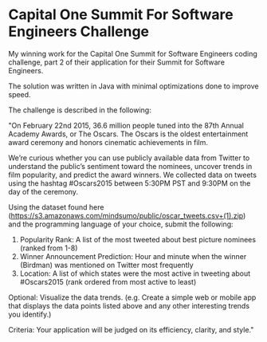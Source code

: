 # Capital One Summit For Software Engineers Challenge

My winning work for the Capital One Summit for Software Engineers coding challenge, part 2 of their application for their Summit for Software Engineers.

The solution was written in Java with minimal optimizations done to improve speed. 

The challenge is described in the following:

"On February 22nd 2015, 36.6 million people tuned into the 87th Annual Academy Awards, or The Oscars. The Oscars is the oldest entertainment award ceremony and honors cinematic achievements in film.

We’re curious whether you can use publicly available data from Twitter to understand the public’s sentiment toward the nominees, uncover trends in film popularity, and predict the award winners. We collected data on tweets using the hashtag #Oscars2015 between 5:30PM PST and 9:30PM on the day of the ceremony.

Using the dataset found here (https://s3.amazonaws.com/mindsumo/public/oscar_tweets.csv+(1).zip) and the programming language of your choice, submit the following:

1) Popularity Rank: A list of the most tweeted about best picture nominees (ranked from 1-8) 
2) Winner Announcement Prediction: Hour and minute when the winner (Birdman) was mentioned on Twitter most frequently 
3) Location: A list of which states were the most active in tweeting about #Oscars2015 (rank ordered from most active to least)

Optional: 
Visualize the data trends. (e.g. Create a simple web or mobile app that displays the data points listed above and any other interesting trends you identify.)

Criteria: 
Your application will be judged on its efficiency, clarity, and style."

